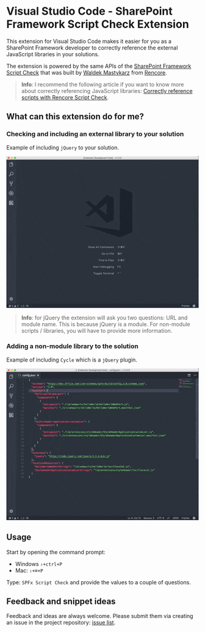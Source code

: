 # Visual Studio Code - SharePoint Framework Script Check Extension

This extension for Visual Studio Code makes it easier for you as a SharePoint Framework developer to correctly reference the external JavaScript libraries in your solutions.

The extension is powered by the same APIs of the [SharePoint Framework Script Check](https://rencore.com/sharepoint-framework/script-check/) that was built by [Waldek Mastykarz](https://twitter.com/waldekm) from [Rencore](https://rencore.com).

> **Info**: I recommend the following article if you want to know more about correctly referencing JavaScript libraries: [Correctly reference scripts with Rencore Script Check](https://rencore.com/blog/correctly-reference-scripts-rencore-script-check/).

## What can this extension do for me?

### Checking and including an external library to your solution

Example of including `jQuery` to your solution.

![Including jQuery to the solution](./assets/script-global.gif)

> **Info**: for jQuery the extension will ask you two questions: URL and module name. This is because jQuery is a module. For non-module scripts / libraries, you will have to provide more information.

### Adding a non-module library to the solution

Example of including `Cycle` which is a `jQuery` plugin.

![Including Cycle to the solution](./assets/script-plugin.gif)

## Usage

Start by opening the command prompt:
- Windows `⇧+ctrl+P`
- Mac: `⇧+⌘+P`

Type: `SPFx Script Check` and provide the values to a couple of questions.

## Feedback and snippet ideas

Feedback and ideas are always welcome. Please submit them via creating an issue in the project repository: [issue list](https://github.com/estruyf/vscode-spfx-script-checker/issues).
